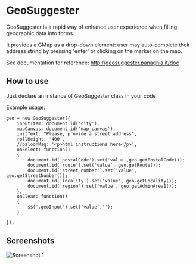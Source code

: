 GeoSuggester
===========

GeoSuggester is a rapid way of enhance user experience when filling geographic data into forms.

It provides a GMap as a drop-down element: user may auto-complete their address string by pressing 'enter' or clicking on the marker on the map.

See documentation for reference: http://geosuggester.panaghia.it/doc

How to use
----------

Just declare an instance of GeoSuggester class in your code

Example usage:

	geo = new GeoSuggester({
		inputItem: document.id('city'),
		mapCanvas: document.id('map_canvas'),
		initText: "Please, provide a street address",
		rollHeight: '400',
		//baloonMsg: '<p>html instructions here</p>',
		onSelect: function()
		{
			document.id('postalCode').set('value',geo.getPostalCode());
			document.id('route').set('value', geo.getRoute());
			document.id('street_number').set('value', geo.getStreetNumber());
			document.id('locality').set('value', geo.getLocality());
			document.id('region').set('value', geo.getAdminArea1());
		},
		onClear: function()
		{
			$$('.geoInput').set('value','');
		}
		
	});

Screenshots
-----------


![Screenshot 1](http://panaghia.it/imgs/geo_snap.jpg)



